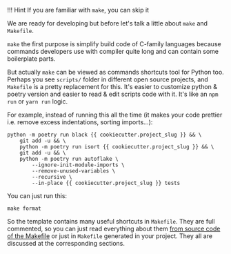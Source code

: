 !!! Hint
    If you are familiar with `make`, you can skip it

We are ready for developing but before let's talk a little about `make` and `Makefile`.

`make` the first purpose is simplify build code of C-family languages because commands developers
use with compiler quite long and can contain some boilerplate parts.

But actually `make` can be viewed as commands shortcuts tool for Python too. Perhaps you see `scripts/` folder in different open source projects, and `Makefile` is a pretty replacement for this. It's easier to customize python & poetry version and easier to read & edit scripts code with it. It's like an `npm run` or `yarn run` logic.

For example, instead of running this all the time (it makes your code prettier i.e. remove excess indentations, sorting imports...):
```shell title="Terminal"
python -m poetry run black {{ cookiecutter.project_slug }} && \
	git add -u && \
	python -m poetry run isort {{ cookiecutter.project_slug }} && \
	git add -u && \
	python -m poetry run autoflake \
		--ignore-init-module-imports \
		--remove-unused-variables \
		--recursive \
		--in-place {{ cookiecutter.project_slug }} tests
```
You can just run this:
```shell title="Terminal"
make format
```

So the template contains many useful shortcuts in `Makefile`. They are full commented, so you can just read everything about them [from source code of the Makefile](https://github.com/deknowny/python-package-template/blob/main/%7B%7Bcookiecutter.project_slug%7D%7D/Makefile) or just in `Makefile` generated in your project. They all are discussed at the corresponding sections.

